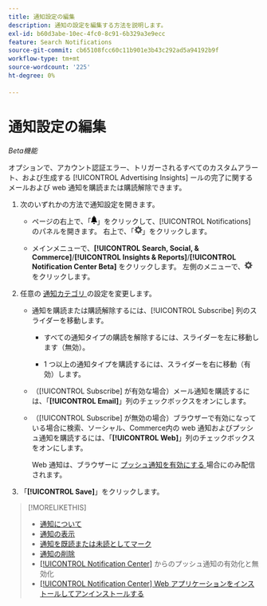 ```yaml
---
title: 通知設定の編集
description: 通知の設定を編集する方法を説明します。
exl-id: b60d3abe-10ec-4fc0-8c91-6b329a3e9ecc
feature: Search Notifications
source-git-commit: cb65108fcc60c11b901e3b43c292ad5a94192b9f
workflow-type: tm+mt
source-wordcount: '225'
ht-degree: 0%

---
```


# 通知設定の編集

*Beta機能*

オプションで、アカウント認証エラー、トリガーされるすべてのカスタムアラート、および生成する [!UICONTROL Advertising Insights] ールの完了に関するメールおよび web 通知を購読または購読解除できます。

1. 次のいずれかの方法で通知設定を開きます。

   * ページの右上で、「![ 通知 ](/help/search-social-commerce/assets/notifications-panel.png " 通知 ")」をクリックして、[!UICONTROL Notifications] のパネルを開きます。 右上で、「![設定](/help/search-social-commerce/assets/settings-nc.png "設定")」をクリックします。

   * メインメニューで、**[!UICONTROL Search, Social, & Commerce]**/**[!UICONTROL Insights & Reports]**/**[!UICONTROL Notification Center Beta]** をクリックします。 左側のメニューで、![ 設定 ](/help/search-social-commerce/assets/settings-nc.png " 設定 ") をクリックします。

1. 任意の [ 通知カテゴリ ](notification-about.md) の設定を変更します。

   * 通知を購読または購読解除するには、[!UICONTROL Subscribe] 列のスライダーを移動します。

      * すべての通知タイプの購読を解除するには、スライダーを左に移動します（無効）。

      * 1 つ以上の通知タイプを購読するには、スライダーを右に移動（有効）します。

   * （[!UICONTROL Subscribe] が有効な場合）メール通知を購読するには、「**[!UICONTROL Email]**」列のチェックボックスをオンにします。

   * （[!UICONTROL Subscribe] が無効の場合）ブラウザーで有効になっている場合に検索、ソーシャル、Commerce内の web 通知およびプッシュ通知を購読するには、「**[!UICONTROL Web]**」列のチェックボックスをオンにします。

     Web 通知は、ブラウザーに [ プッシュ通知を有効にする ](notifications-push-enable-disable.md) 場合にのみ配信されます。

1. 「**[!UICONTROL Save]**」をクリックします。

>[!MORELIKETHIS]
>
>* [ 通知について ](/help/search-social-commerce/notifications/notification-about.md)
>* [ 通知の表示 ](notification-view.md)
>* [ 通知を既読または未読としてマーク ](notification-mark-read-unread.md)
>* [ 通知の削除 ](notification-delete.md)
>* [[!UICONTROL Notification Center]](notifications-push-enable-disable.md) からのプッシュ通知の有効化と無効化
>* [[!UICONTROL Notification Center] Web アプリケーションをインストールしてアンインストールする ](notification-app-install-uninstall.md)
